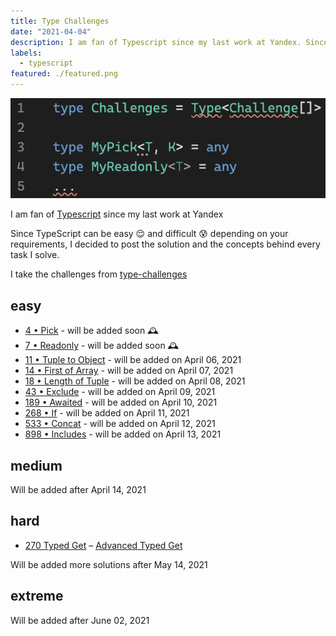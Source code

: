 ```yaml
---
title: Type Challenges
date: "2021-04-04"
description: I am fan of Typescript since my last work at Yandex. Since TypeScript can be easy 😌 and difficult 😰 depending on your requirements, I decided to post the solution and the concepts behind every task I solve.
labels:
  - typescript
featured: ./featured.png
---
```


![Type Challenges](./featured.png)

I am fan of [Typescript](https://www.typescriptlang.org/) since my last work at Yandex

Since TypeScript can be easy 😌 and difficult 😰 depending on your requirements, I decided to post the solution and the concepts behind every task I solve.

I take the challenges from [type-challenges](https://github.com/type-challenges/type-challenges)

## easy

- [4 • Pick](https://github.com/type-challenges/type-challenges/blob/master/questions/4-easy-pick/README.md) - will be added soon 🕰
- [7 • Readonly](https://github.com/type-challenges/type-challenges/blob/master/questions/7-easy-readonly/README.md) - will be added soon 🕰
- [11 • Tuple to Object](https://github.com/type-challenges/type-challenges/blob/master/questions/11-easy-tuple-to-object/README.md) - will be added on April 06, 2021
- [14 • First of Array](https://github.com/type-challenges/type-challenges/blob/master/questions/14-easy-first/README.md) - will be added on April 07, 2021
- [18 • Length of Tuple](https://github.com/type-challenges/type-challenges/blob/master/questions/18-easy-tuple-length/README.md) - will be added on April 08, 2021
- [43 • Exclude](https://github.com/type-challenges/type-challenges/blob/master/questions/43-easy-exclude/README.md) - will be added on April 09, 2021
- [189 • Awaited](https://github.com/type-challenges/type-challenges/blob/master/questions/189-easy-awaited/README.md) - will be added on April 10, 2021
- [268 • If](https://github.com/type-challenges/type-challenges/blob/master/questions/268-easy-if/README.md) - will be added on April 11, 2021
- [533 • Concat](https://github.com/type-challenges/type-challenges/blob/master/questions/533-easy-concat/README.md) - will be added on April 12, 2021
- [898 • Includes](https://github.com/type-challenges/type-challenges/blob/master/questions/898-easy-includes/README.md) - will be added on April 13, 2021

## medium

Will be added after April 14, 2021

## hard

- [270 Typed Get](https://github.com/type-challenges/type-challenges/blob/master/questions/270-hard-typed-get/README.md) – [Advanced Typed Get](https://blog.beraliv.dev/2021-03-26-typed-get/)

Will be added more solutions after May 14, 2021

## extreme

Will be added after June 02, 2021
